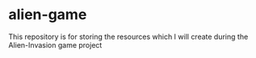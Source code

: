 # alien-game
This repository is for storing the resources which I will create during the Alien-Invasion game project

